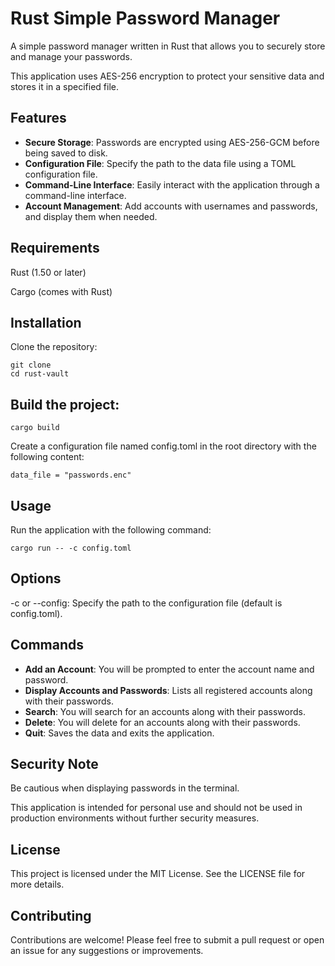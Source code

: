 # Rust Simple Password Manager

A simple password manager written in Rust that allows you to securely store 
and manage your passwords. 

This application uses AES-256 encryption to protect your sensitive data 
and stores it in a specified file.

## Features

- **Secure Storage**: Passwords are encrypted using AES-256-GCM before being saved to disk.
- **Configuration File**: Specify the path to the data file using a TOML configuration file.
- **Command-Line Interface**: Easily interact with the application through a command-line interface.
- **Account Management**: Add accounts with usernames and passwords, and display them when needed.

## Requirements
Rust (1.50 or later)

Cargo (comes with Rust)

## Installation
Clone the repository:
```
git clone 
cd rust-vault
````


## Build the project:
```
cargo build
```
Create a configuration file named config.toml in the root directory with the following content:

```
data_file = "passwords.enc"
```

## Usage
Run the application with the following command:

```
cargo run -- -c config.toml
```

## Options
-c or --config: Specify the path to the configuration file (default is config.toml).

## Commands

- **Add an Account**: You will be prompted to enter the account name and password.
- **Display Accounts and Passwords**: Lists all registered accounts along with their passwords.
- **Search**: You will search for an accounts along with their passwords.
- **Delete**: You will delete for an accounts along with their passwords.
- **Quit**: Saves the data and exits the application.

## Security Note
Be cautious when displaying passwords in the terminal. 

This application is intended for personal use and should not be used in production 
environments without further security measures.

## License
This project is licensed under the MIT License. See the LICENSE file for more details.

## Contributing
Contributions are welcome! Please feel free to submit a pull request or open an 
issue for any suggestions or improvements.
